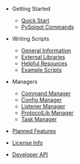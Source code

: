 - Getting Started
	- [Quick Start](quickstart.md)
	- [PySpigot Commands](plugincommands.md)

- Writing Scripts

	- [General Information](writingscripts.md)
	- [External Libraries](librarymanager.md)
	- [Helpful Resources](externalresources.md)
	- [Example Scripts](examples.md)

- Managers

	- [Command Manager](commands.md)
	- [Config Manager](configuration.md)
	- [Listener Manager](eventlisteners.md)
	- [ProtocolLib Manager](protocollib.md)
	- [Task Manager](tasks.md)

- [Planned Features](plannedfeatures.md)
- [License Info](license.md)
- [Developer API](api.md)